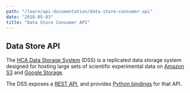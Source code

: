 ```yaml
---
path: "/learn/api-documentation/data-store-consumer-api"
date: "2018-05-03"
title: "Data Store Consumer API"
---
```


## Data Store API

The [HCA Data Storage System](https://github.com/HumanCellAtlas/data-store) (DSS) is a replicated data storage system designed for hosting large sets of scientific experimental data on 
[Amazon S3](https://aws.amazon.com/s3/) and [Google Storage](https://cloud.google.com/storage/). 

The DSS exposes a [REST API](https://dss.data.humancellatlas.org/), and provides [Python bindings]((https://hca.readthedocs.io/en/latest/)) for that API.
 
